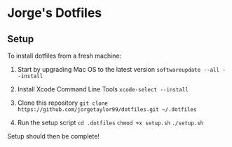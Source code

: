 # Jorge's Dotfiles

## Setup

To install dotfiles from a fresh machine:

1. Start by upgrading Mac OS to the latest version
```softwareupdate --all --install```

2. Install Xcode Command Line Tools
```xcode-select --install```

3. Clone this repository
```git clone https://github.com/jorgetaylor99/dotfiles.git ~/.dotfiles```

4. Run the setup script
```cd .dotfiles```
```chmod +x setup.sh```
```./setup.sh```

Setup should then be complete!
